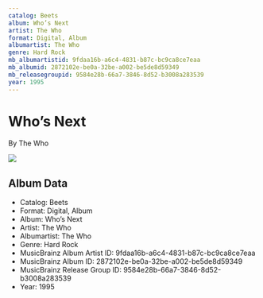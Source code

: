 ```yaml
---
catalog: Beets
album: Who’s Next
artist: The Who
format: Digital, Album
albumartist: The Who
genre: Hard Rock
mb_albumartistid: 9fdaa16b-a6c4-4831-b87c-bc9ca8ce7eaa
mb_albumid: 2872102e-be0a-32be-a002-be5de8d59349
mb_releasegroupid: 9584e28b-66a7-3846-8d52-b3008a283539
year: 1995
---
```


# Who’s Next

By The Who

![](../../assets/beetscovers/The_Who-Who’s_Next.jpg)

## Album Data

- Catalog: Beets
- Format: Digital, Album
- Album: Who’s Next
- Artist: The Who
- Albumartist: The Who
- Genre: Hard Rock
- MusicBrainz Album Artist ID: 9fdaa16b-a6c4-4831-b87c-bc9ca8ce7eaa
- MusicBrainz Album ID: 2872102e-be0a-32be-a002-be5de8d59349
- MusicBrainz Release Group ID: 9584e28b-66a7-3846-8d52-b3008a283539
- Year: 1995

